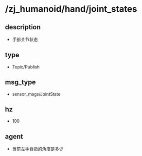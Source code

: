 # /zj_humanoid/hand/joint_states

## description
- 手部关节状态

## type
- Topic/Publish

## msg_type
- sensor_msgs/JointState

## hz
- 100

## agent
- 当前左手食指的角度是多少

